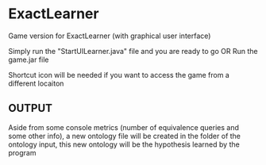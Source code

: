  
# ExactLearner
 
Game version for ExactLearner (with graphical user interface)

Simply run the "StartUILearner.java" file and you are ready to go
OR
Run the game.jar file

Shortcut icon will be needed if you want to access the game from a different locaiton

## OUTPUT 
Aside from some console metrics (number of equivalence queries
and some other info), a new ontology file will be created in the folder of the
ontology input, this new ontology will be the hypothesis learned by the
program

 
